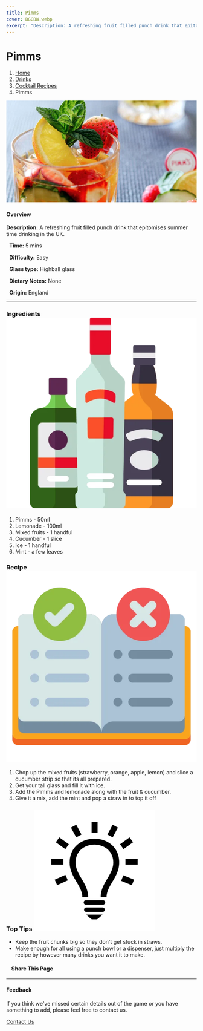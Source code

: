 ```yaml
---
title: Pimms
cover: BGGBW.webp
excerpt: "Description: A refreshing fruit filled punch drink that epitomises summer time drinking in the UK."
---
```


# Pimms

1.  [Home](/)
2.  [Drinks](drinks)
3.  [Cocktail Recipes](drinks/cocktailrecipes)
4.  Pimms

![](/images/pimms.webp)

#### Overview

**Description:** A refreshing fruit filled punch drink that epitomises summer time drinking in the UK.

  **Time:** 5 mins

  **Difficulty:** Easy

  **Glass type:** Highball glass

  **Dietary Notes:** None

  **Origin:** England

* * *

### Ingredients ![target](/images/liquor.webp)

1.  Pimms - 50ml
2.  Lemonade - 100ml
3.  Mixed fruits - 1 handful
4.  Cucumber - 1 slice
5.  Ice - 1 handful
6.  Mint - a few leaves

### Recipe ![target](/images/rules.webp)

1.  Chop up the mixed fruits (strawberry, orange, apple, lemon) and slice a cucumber strip so that its all prepared.
2.  Get your tall glass and fill it with ice.
3.  Add the Pimms and lemonade along with the fruit & cucumber.
4.  Give it a mix, add the mint and pop a straw in to top it off

### Top Tips ![target](/images/lightbulb.webp)

-   Keep the fruit chunks big so they don't get stuck in straws.
-   Make enough for all using a punch bowl or a dispenser, just multiply the recipe by however many drinks you want it to make.

####     Share This Page

[](https://www.facebook.com/sharer/sharer.php?u=beergogglegames.co.uk/Drinks/CocktailRecipes/pimms)[](https://www.instagram.com/direct/new/)[](https://twitter.com/intent/tweet?url=beergogglegames.co.uk/Drinks/CocktailRecipes/pimms)

* * *

#### Feedback

If you think we've missed certain details out of the game or you have something to add, please feel free to contact us.

  
  
  
[Contact Us](contact)
